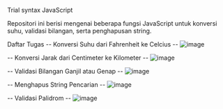 Trial syntax JavaScript

Repositori ini berisi mengenai beberapa fungsi JavaScript untuk konversi suhu, validasi bilangan, serta penghapusan string.

Daftar Tugas
-- Konversi Suhu dari Fahrenheit ke Celcius --
![image](https://github.com/user-attachments/assets/d0bf04d7-a38e-45f7-855d-e2f71c969aea)

-- Konversi Jarak dari Centimeter ke Kilometer --
![image](https://github.com/user-attachments/assets/3eba635c-2a74-4c06-a289-5a8f4aca3436)

-- Validasi Bilangan Ganjil atau Genap --
![image](https://github.com/user-attachments/assets/dee2a568-86ae-40c8-8145-779ce6372ffd)

-- Menghapus String Pencarian --
![image](https://github.com/user-attachments/assets/3c3ae4a1-9fb0-447c-9dc2-8d243a435397)

-- Validasi Palidrom --
![image](https://github.com/user-attachments/assets/d61e7852-7902-440f-9d8b-50e074577423)

